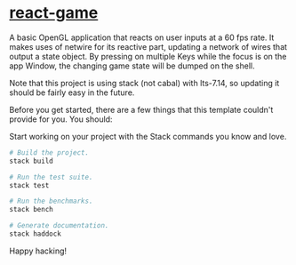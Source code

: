# [react-game][]

A basic OpenGL application that reacts on user inputs at a 60 fps rate.
It makes uses of netwire for its reactive part, updating a network of wires
that output a state object.
By pressing on multiple Keys while the focus is on the app Window, the changing
game state will be dumped on the shell.

Note that this project is using stack (not cabal) with lts-7.14, so updating it should be 
fairly easy in the future.

Before you get started, there are a few things that this template couldn't
provide for you. You should:

Start working on your project with the Stack commands
you know and love.

``` sh
# Build the project.
stack build

# Run the test suite.
stack test

# Run the benchmarks.
stack bench

# Generate documentation.
stack haddock
```

Happy hacking!

[react-game]: https://github.com/smunix/react-game
